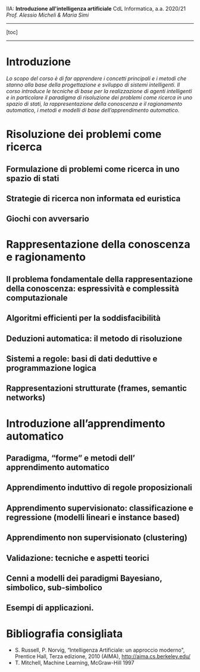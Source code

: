 IIA: **Introduzione all'intelligenza artificiale**
CdL Informatica, a.a. 2020/21
*Prof. Alessio Micheli & Maria Simi*

---

[toc]

---

# Introduzione

*Lo scopo del corso è di far apprendere i concetti principali e i metodi che stanno alla base della progettazione e sviluppo di sistemi intelligenti.*
*Il corso introduce le tecniche di base per la realizzazione di agenti intelligenti e in particolare il paradigma di risoluzione dei problemi  come ricerca in uno spazio di stati, la rappresentazione della  conoscenza e il ragionamento automatico, i metodi e modelli di base  dell’apprendimento automatico.*

# Risoluzione dei problemi come ricerca

## Formulazione di problemi come ricerca in uno spazio di stati 

## Strategie di ricerca non informata ed euristica 

## Giochi con avversario

# Rappresentazione della conoscenza e ragionamento

## Il problema fondamentale della rappresentazione della conoscenza: espressività e complessità computazionale

## Algoritmi efficienti per la soddisfacibilità

## Deduzioni automatica: il metodo di risoluzione

## Sistemi a regole: basi di dati deduttive e programmazione  logica

## Rappresentazioni strutturate (frames, semantic networks)

#  Introduzione all’apprendimento automatico

## Paradigma,  “forme” e metodi dell’ apprendimento automatico

## Apprendimento induttivo di regole proposizionali

## Apprendimento supervisionato: classificazione e regressione (modelli lineari e instance based)

## **Apprendimento non supervisionato (clustering)**

## Validazione: tecniche e aspetti teorici

## Cenni a modelli dei paradigmi Bayesiano, simbolico, sub-simbolico

## Esempi di applicazioni.

# Bibliografia consigliata

- S. Russell, P. Norvig, “Intelligenza Artificiale: un approccio moderno", Prentice
  Hall, Terza edizione, 2010 (AIMA), http://aima.cs.berkeley.edu/
- T. Mitchell, Machine Learning, McGraw-Hill 1997



